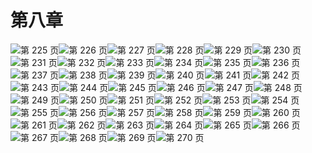 # 第八章

![第 225 页](img/page_225.gif)![第 226 页](img/page_226.gif)![第 227 页](img/page_227.gif)![第 228 页](img/page_228.gif)![第 229 页](img/page_229.gif)![第 230 页](img/page_230.gif)![第 231 页](img/page_231.gif)![第 232 页](img/page_232.gif)![第 233 页](img/page_233.gif)![第 234 页](img/page_234.gif)![第 235 页](img/page_235.gif)![第 236 页](img/page_236.gif)![第 237 页](img/page_237.gif)![第 238 页](img/page_238.gif)![第 239 页](img/page_239.gif)![第 240 页](img/page_240.gif)![第 241 页](img/page_241.gif)![第 242 页](img/page_242.gif)![第 243 页](img/page_243.gif)![第 244 页](img/page_244.gif)![第 245 页](img/page_245.gif)![第 246 页](img/page_246.gif)![第 247 页](img/page_247.gif)![第 248 页](img/page_248.gif)![第 249 页](img/page_249.gif)![第 250 页](img/page_250.gif)![第 251 页](img/page_251.gif)![第 252 页](img/page_252.gif)![第 253 页](img/page_253.gif)![第 254 页](img/page_254.gif)![第 255 页](img/page_255.gif)![第 256 页](img/page_256.gif)![第 257 页](img/page_257.gif)![第 258 页](img/page_258.gif)![第 259 页](img/page_259.gif)![第 260 页](img/page_260.gif)![第 261 页](img/page_261.gif)![第 262 页](img/page_262.gif)![第 263 页](img/page_263.gif)![第 264 页](img/page_264.gif)![第 265 页](img/page_265.gif)![第 266 页](img/page_266.gif)![第 267 页](img/page_267.gif)![第 268 页](img/page_268.gif)![第 269 页](img/page_269.gif)![第 270 页](img/page_270.gif)
